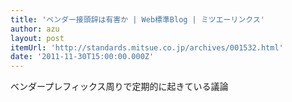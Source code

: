 ```yaml
---
title: 'ベンダー接頭辞は有害か | Web標準Blog | ミツエーリンクス'
author: azu
layout: post
itemUrl: 'http://standards.mitsue.co.jp/archives/001532.html'
date: '2011-11-30T15:00:00.000Z'
---
```

ベンダープレフィックス周りで定期的に起きている議論
